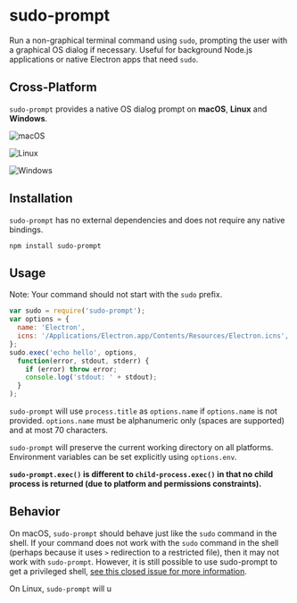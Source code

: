 # sudo-prompt

Run a non-graphical terminal command using `sudo`, prompting the user with a graphical OS dialog if necessary. Useful for background Node.js applications or native Electron apps that need `sudo`.

## Cross-Platform
`sudo-prompt` provides a native OS dialog prompt on **macOS**, **Linux** and **Windows**.

![macOS](https://raw.githubusercontent.com/jorangreef/sudo-prompt/master/macos.png)

![Linux](https://raw.githubusercontent.com/jorangreef/sudo-prompt/master/linux.png)

![Windows](https://raw.githubusercontent.com/jorangreef/sudo-prompt/master/windows.png)

## Installation
`sudo-prompt` has no external dependencies and does not require any native bindings.
```
npm install sudo-prompt
```

## Usage
Note: Your command should not start with the `sudo` prefix.
```javascript
var sudo = require('sudo-prompt');
var options = {
  name: 'Electron',
  icns: '/Applications/Electron.app/Contents/Resources/Electron.icns', // (optional)
};
sudo.exec('echo hello', options,
  function(error, stdout, stderr) {
    if (error) throw error;
    console.log('stdout: ' + stdout);
  }
);
```

`sudo-prompt` will use `process.title` as `options.name` if `options.name` is not provided. `options.name` must be alphanumeric only (spaces are supported) and at most 70 characters.

`sudo-prompt` will preserve the current working directory on all platforms. Environment variables can be set explicitly using `options.env`.

**`sudo-prompt.exec()` is different to `child-process.exec()` in that no child process is returned (due to platform and permissions constraints).**

## Behavior
On macOS, `sudo-prompt` should behave just like the `sudo` command in the shell. If your command does not work with the `sudo` command in the shell (perhaps because it uses `>` redirection to a restricted file), then it may not work with `sudo-prompt`. However, it is still possible to use sudo-prompt to get a privileged shell, [see this closed issue for more information](https://github.com/jorangreef/sudo-prompt/issues/1).

On Linux, `sudo-prompt` will u